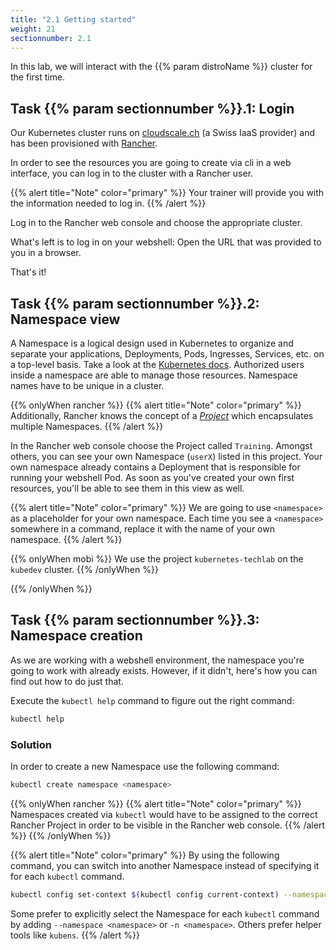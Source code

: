 ```yaml
---
title: "2.1 Getting started"
weight: 21
sectionnumber: 2.1
---
```


In this lab, we will interact with the {{% param distroName %}} cluster for the first time.


## Task {{% param sectionnumber %}}.1: Login

Our Kubernetes cluster runs on [cloudscale.ch](https://cloudscale.ch) (a Swiss IaaS provider) and has been provisioned with [Rancher](https://rancher.com/).

In order to see the resources you are going to create via cli in a web interface, you can log in to the cluster with a Rancher user.

{{% alert title="Note" color="primary" %}}
Your trainer will provide you with the information needed to log in.
{{% /alert %}}

Log in to the Rancher web console and choose the appropriate cluster.

What's left is to log in on your webshell:
Open the URL that was provided to you in a browser.

That's it!


## Task {{% param sectionnumber %}}.2: Namespace view

A Namespace is a logical design used in Kubernetes to organize and separate your applications, Deployments, Pods, Ingresses, Services, etc. on a top-level basis. Take a look at the [Kubernetes docs](https://kubernetes.io/docs/concepts/overview/working-with-objects/namespaces/). Authorized users inside a namespace are able to manage those resources. Namespace names have to be unique in a cluster.

{{% onlyWhen rancher %}}
{{% alert title="Note" color="primary" %}}
Additionally, Rancher knows the concept of a [*Project*](https://rancher.com/docs/rancher/v2.x/en/cluster-admin/projects-and-namespaces/) which encapsulates multiple Namespaces.
{{% /alert %}}

In the Rancher web console choose the Project called `Training`.
Amongst others, you can see your own Namespace (`userX`) listed in this project.
Your own namespace already contains a Deployment that is responsible for running your webshell Pod.
As soon as you've created your own first resources, you'll be able to see them in this view as well.

{{% alert title="Note" color="primary" %}}
We are going to use `<namespace>` as a placeholder for your own namespace. Each time you see a `<namespace>` somewhere in a command, replace it with the name of your own namespace.
{{% /alert %}}

{{% onlyWhen mobi %}}
We use the project `kubernetes-techlab` on the `kubedev` cluster.
{{% /onlyWhen %}}

{{% /onlyWhen %}}


## Task {{% param sectionnumber %}}.3: Namespace creation

As we are working with a webshell environment, the namespace you're going to work with already exists.
However, if it didn't, here's how you can find out how to do just that.

Execute the `kubectl help` command to figure out the right command:

```bash
kubectl help
```


### Solution

In order to create a new Namespace use the following command:

```bash
kubectl create namespace <namespace>
```

{{% onlyWhen rancher %}}
{{% alert title="Note" color="primary" %}}
Namespaces created via `kubectl` would have to be assigned to the correct Rancher Project in order to be visible in the Rancher web console.
{{% /alert %}}
{{% /onlyWhen %}}

{{% alert title="Note" color="primary" %}}
By using the following command, you can switch into another Namespace instead of specifying it for each `kubectl` command.

```bash
kubectl config set-context $(kubectl config current-context) --namespace <namespace>
```

Some prefer to explicitly select the Namespace for each `kubectl` command by adding `--namespace <namespace>` or `-n <namespace>`.
Others prefer helper tools like `kubens`.
{{% /alert %}}
